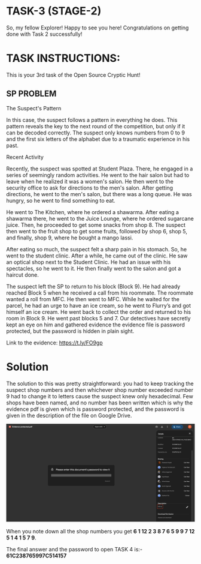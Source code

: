 # TASK-3 (STAGE-2)

So, my fellow Explorer! Happy to see you here! Congratulations on getting done with Task 2 successfully!

# TASK INSTRUCTIONS:

This is your 3rd task of the Open Source Cryptic Hunt!


## SP PROBLEM

The Suspect's Pattern

In this case, the suspect follows a pattern in everything he does. This pattern reveals the key to the next round of the competition, but only if it can be decoded correctly. The suspect only knows numbers from 0 to 9 and the first six letters of the alphabet due to a traumatic experience in his past.

Recent Activity

Recently, the suspect was spotted at Student Plaza. There, he engaged in a series of seemingly random activities. He went to the hair salon but had to leave when he realized it was a women's salon. He then went to the security office to ask for directions to the men's salon. After getting directions, he went to the men's salon, but there was a long queue. He was hungry, so he went to find something to eat.

He went to The Kitchen, where he ordered a shawarma. After eating a shawarma there, he went to the Juice Lounge, where he ordered sugarcane juice. Then, he proceeded to get some snacks from shop 8. The suspect then went to the fruit shop to get some fruits, followed by shop 6, shop 5, and finally, shop 9, where he bought a mango lassi.

After eating so much, the suspect felt a sharp pain in his stomach. So, he went to the student clinic. After a while, he came out of the clinic. He saw an optical shop next to the Student Clinic. He had an issue with his spectacles, so he went to it. He then finally went to the salon and got a haircut done.

The suspect left the SP to return to his block (Block 9). He had already reached Block 5 when he received a call from his roommate. The roommate wanted a roll from MFC. He then went to MFC. While he waited for the parcel, he had an urge to have an ice cream, so he went to Flurry’s and got himself an ice cream. He went back to collect the order and returned to his room in Block 9. He went past blocks 5 and 7.
Our detectives have secretly kept an eye on him and gathered evidence the evidence file is password protected, but the password is hidden in plain sight.

Link to the evidence: https://t.ly/FO9gp

# Solution

The solution to this was pretty straightforward: you had to keep tracking the suspect shop numbers and then whichever shop number exceeded number 9 had to change it to letters cause the suspect knew only hexadecimal. Few shops have been named, and no number has been written which is why the evidence pdf is given which is password protected, and the password is given in the description of the file on Google Drive.

<img src="https://github.com/Mrpai2318/OSCH-23-Solutions/blob/main/Stage-2/_resources/drivess.png" alt="drivess"> 

When you note down all the shop numbers you get **6 1 12 2 3 8 7 6 5 9 9 7 12 5 1 4 1 5 7 9**.

The final answer and the password to open TASK 4 is:- **61C238765997C514157**
